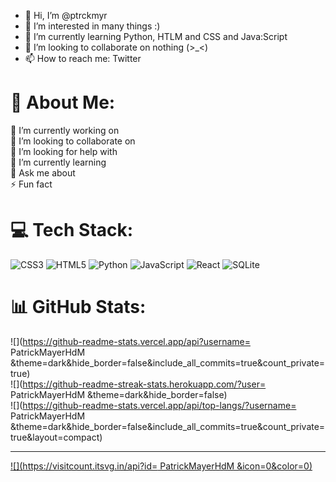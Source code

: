 - 👋 Hi, I’m @ptrckmyr
- 👀 I’m interested in many things :)
- 🌱 I’m currently learning Python, HTLM and CSS and  Java:Script
- 💞️ I’m looking to collaborate on nothing (>_<)
- 📫 How to reach me: Twitter

<!---
ptrckmyr/ptrckmyr is a ✨ special ✨ repository because its `README.md` (this file) appears on your GitHub profile.
You can click the Preview link to take a look at your changes.
--->

# 💫 About Me:
🔭 I’m currently working on<br>👯 I’m looking to collaborate on<br>🤝 I’m looking for help with<br>🌱 I’m currently learning<br>💬 Ask me about<br>⚡ Fun fact


# 💻 Tech Stack:
![CSS3](https://img.shields.io/badge/css3-%231572B6.svg?style=for-the-badge&logo=css3&logoColor=white) ![HTML5](https://img.shields.io/badge/html5-%23E34F26.svg?style=for-the-badge&logo=html5&logoColor=white) ![Python](https://img.shields.io/badge/python-3670A0?style=for-the-badge&logo=python&logoColor=ffdd54) ![JavaScript](https://img.shields.io/badge/javascript-%23323330.svg?style=for-the-badge&logo=javascript&logoColor=%23F7DF1E) ![React](https://img.shields.io/badge/react-%2320232a.svg?style=for-the-badge&logo=react&logoColor=%2361DAFB) ![SQLite](https://img.shields.io/badge/sqlite-%2307405e.svg?style=for-the-badge&logo=sqlite&logoColor=white)
# 📊 GitHub Stats:
![](https://github-readme-stats.vercel.app/api?username= PatrickMayerHdM &theme=dark&hide_border=false&include_all_commits=true&count_private=true)<br/>
![](https://github-readme-streak-stats.herokuapp.com/?user= PatrickMayerHdM &theme=dark&hide_border=false)<br/>
![](https://github-readme-stats.vercel.app/api/top-langs/?username= PatrickMayerHdM &theme=dark&hide_border=false&include_all_commits=true&count_private=true&layout=compact)

---
[![](https://visitcount.itsvg.in/api?id= PatrickMayerHdM &icon=0&color=0)](https://visitcount.itsvg.in)

<!-- Proudly created with GPRM ( https://gprm.itsvg.in ) -->

